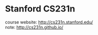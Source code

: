 Stanford CS231n
===

course website: http://cs231n.stanford.edu/  
note: http://cs231n.github.io/  
